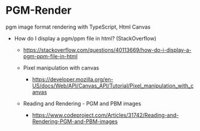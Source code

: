 # PGM-Render
pgm image format rendering with TypeScript, Html Canvas


- How do I display a pgm/ppm file in html? (StackOverflow)
	- https://stackoverflow.com/questions/40113669/how-do-i-display-a-pgm-ppm-file-in-html

	- Pixel manipulation with canvas
		- https://developer.mozilla.org/en-US/docs/Web/API/Canvas_API/Tutorial/Pixel_manipulation_with_canvas

   - Reading and Rendering - PGM and PBM images
       - https://www.codeproject.com/Articles/31742/Reading-and-Rendering-PGM-and-PBM-images


